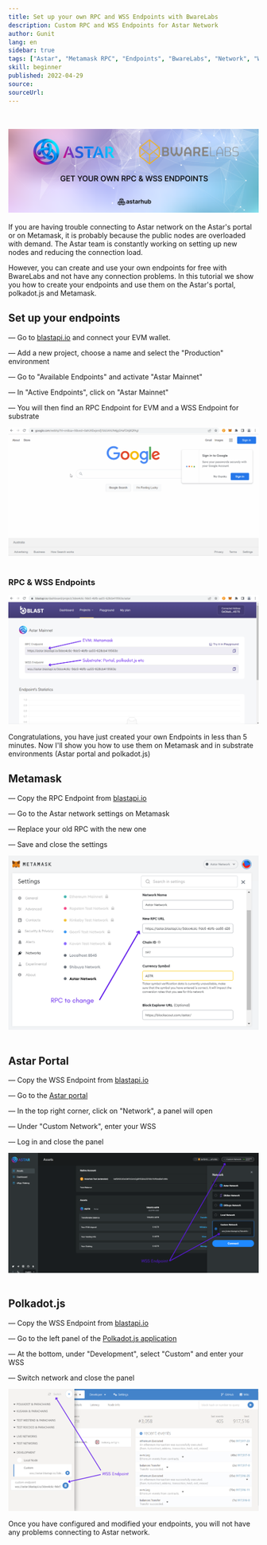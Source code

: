 ```yaml
---
title: Set up your own RPC and WSS Endpoints with BwareLabs
description: Custom RPC and WSS Endpoints for Astar Network
author: Gunit
lang: en
sidebar: true
tags: ["Astar", "Metamask RPC", "Endpoints", "BwareLabs", "Network", "WSS", "Metamask","Article"]
skill: beginner
published: 2022-04-29
source: 
sourceUrl: 
---
```

<br/> </br>
![](./Banner.png)
<br/> </br>
If you are having trouble connecting to Astar network on the Astar's portal or on Metamask, it is probably because the public nodes are overloaded with demand. The Astar team is constantly working on setting up new nodes and reducing the connection load.

However, you can create and use your own endpoints for free with BwareLabs and not have any connection problems. In this tutorial we show you how to create your endpoints and use them on the Astar's portal, polkadot.js and Metamask.

## Set up your endpoints

— Go to [blastapi.io](http://blastapi.io) and connect your EVM wallet.

— Add a new project, choose a name and select the "Production" environment

— Go to "Available Endpoints" and activate "Astar Mainnet"

— In "Active Endpoints", click on "Astar Mainnet"

— You will then find an RPC Endpoint for EVM and a WSS Endpoint for substrate

![](./Blastapi.gif)
<br/> </br>

### RPC & WSS Endpoints 
![](./Blastapi.png)

Congratulations, you have just created your own Endpoints in less than 5 minutes. Now I'll show you how to use them on Metamask and in substrate environments (Astar portal and polkadot.js)

## Metamask

— Copy the RPC Endpoint from [blastapi.io](http://blastapi.io)

— Go to the Astar network settings on Metamask

— Replace your old RPC with the new one

— Save and close the settings

![](./Metamask.png)
<br/> </br>

## Astar Portal

— Copy the WSS Endpoint from [blastapi.io](http://blastapi.io)

— Go to the [Astar portal](https://portal.astar.network/#/assets)

— In the top right corner, click on "Network", a panel will open

— Under "Custom Network", enter your WSS

— Log in and close the panel

![](./AstarPortal.png)
<br/> </br>

## Polkadot.js

— Copy the WSS Endpoint from [blastapi.io](http://blastapi.io)

— Go to the left panel of the [Polkadot.js application](https://polkadot.js.org/apps/#/explorer)

— At the bottom, under "Development", select "Custom" and enter your WSS

— Switch network and close the panel

![](./Polkadot.js.png)

Once you have configured and modified your endpoints, you will not have any problems connecting to Astar network.
